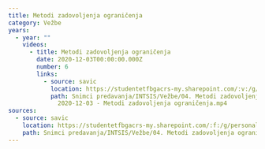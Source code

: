 ```yaml
---
title: Metodi zadovoljenja ograničenja
category: Vežbe
years:
  - year: ""
    videos:
      - title: Metodi zadovoljenja ograničenja
        date: 2020-12-03T00:00:00.000Z
        number: 6
        links:
          - source: savic
            location: https://studentetfbgacrs-my.sharepoint.com/:v:/g/personal/sa190595d_student_etf_bg_ac_rs/Ec4tT053EUdPkwuo-RUctIABSWdgOk-knCwx5xVDzRLIRg
            path: Snimci predavanja/INTSIS/Vežbe/04. Metodi zadovoljenja ograničenja/06 -
              2020-12-03 - Metodi zadovoljenja ograničenja.mp4
sources:
  - source: savic
    location: https://studentetfbgacrs-my.sharepoint.com/:f:/g/personal/sa190595d_student_etf_bg_ac_rs/El_dEwUQL09Npm9uW4nssJQBGexA3T0j_TvfRcIsCIJaWA
    path: Snimci predavanja/INTSIS/Vežbe/04. Metodi zadovoljenja ograničenja
---
```



